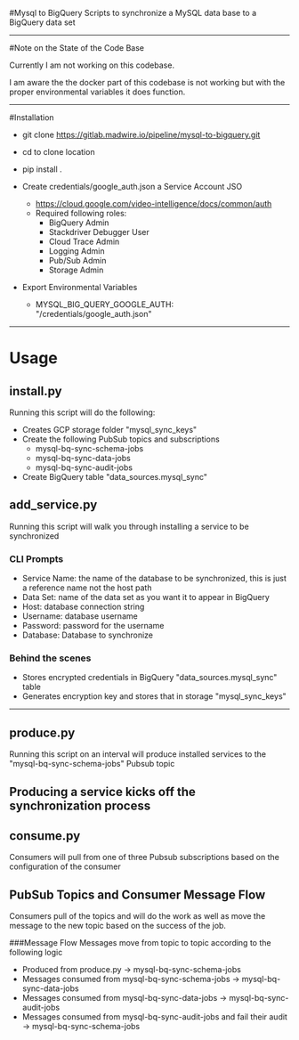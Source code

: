 #Mysql to BigQuery
Scripts to synchronize a MySQL data base to a BigQuery data set 

---
#Note on the State of the Code Base

Currently I am not working on this codebase.

I am aware the the docker part of this codebase is not working but with the proper environmental variables it does function.

---

#Installation
* git clone https://gitlab.madwire.io/pipeline/mysql-to-bigquery.git
* cd to clone location
* pip install .
* Create credentials/google_auth.json a Service Account JSO 
   * https://cloud.google.com/video-intelligence/docs/common/auth 
   * Required following roles:
     * BigQuery Admin
     * Stackdriver Debugger User
     * Cloud Trace Admin
     * Logging Admin
     * Pub/Sub Admin
     * Storage Admin

* Export Environmental Variables
  * MYSQL_BIG_QUERY_GOOGLE_AUTH: "/credentials/google_auth.json"
---
# Usage
## install.py
Running this script will do the following:
* Creates GCP storage folder "mysql_sync_keys"
* Create the following PubSub topics and subscriptions
  * mysql-bq-sync-schema-jobs
  * mysql-bq-sync-data-jobs
  * mysql-bq-sync-audit-jobs
* Create BigQuery table "data_sources.mysql_sync"

## add_service.py
Running this script will walk you through installing a service to be synchronized
### CLI Prompts
* Service Name: the name of the database to be synchronized, this is just a reference name not the host path
* Data Set: name of the data set as you want it to appear in BigQuery
* Host: database connection string
* Username: database username
* Password: password for the username
* Database: Database to synchronize
### Behind the scenes
* Stores encrypted credentials in BigQuery "data_sources.mysql_sync" table
* Generates encryption key and stores that in storage "mysql_sync_keys"

---

## produce.py
Running this script on an interval will produce installed services to the "mysql-bq-sync-schema-jobs" Pubsub topic

Producing a service kicks off the synchronization process
---
## consume.py
Consumers will pull from one of three Pubsub subscriptions based on the configuration of the consumer

## PubSub Topics and Consumer Message Flow
Consumers pull of the topics and will do the work as well as move the message to the new topic based on the success of the job.

###Message Flow
Messages move from topic to topic according to the following logic
* Produced from produce.py ->  mysql-bq-sync-schema-jobs
* Messages consumed from mysql-bq-sync-schema-jobs -> mysql-bq-sync-data-jobs
* Messages consumed from mysql-bq-sync-data-jobs -> mysql-bq-sync-audit-jobs
* Messages consumed from mysql-bq-sync-audit-jobs and fail their audit -> mysql-bq-sync-schema-jobs
